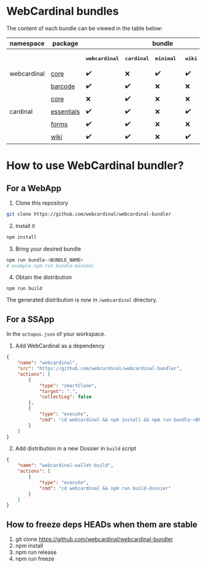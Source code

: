 # WebCardinal bundles

The content of each bundle can be viewed in the table below:

<table>
<thead>
  <tr>
    <th>namespace</th>
    <th>package</th>
    <th colspan="5" align="center">bundle</th>
  </tr>
</thead>
<tbody>
  <tr>
    <td></td>
    <td></td>
    <th><pre>webcardinal</pre></th>
    <th><pre>cardinal</pre></th>
    <th><pre>minimal </pre></th>
    <th><pre>wiki    </pre></th>
    <th><pre>all     </pre></th>
  </tr>
  <tr>
    <td>webcardinal</td>
    <td><a href="https://github.com/webcardinal/webcardinal-core">core</a></td>
    <td>✔️</td>
    <td>❌</td>
    <td>✔️</td>
    <td>✔️</td>
    <td>✔️</td>
  </tr>
  <tr>
    <td rowspan="5">cardinal</td>
    <td><a href="https://github.com/webcardinal/cardinal-barcode">barcode</a></td>
    <td>✔️</td>
    <td>✔️</td>
    <td>❌</td>
    <td>❌</td>
    <td>✔️</td>
  </tr>
  <tr>
    <td><a href="https://github.com/webcardinal/cardinal-core">core</a></td>
    <td>❌</td>
    <td>✔️</td>
    <td>❌</td>
    <td>❌</td>
    <td>✔️</td>
  </tr>
  <tr>
    <td><a href="https://github.com/webcardinal/cardinal-essentials">essentials</a></td>
    <td>✔️</td>
    <td>✔️</td>
    <td>❌</td>
    <td>✔️</td>
    <td>✔️</td>
  </tr>
  <tr>
    <td><a href="https://github.com/webcardinal/cardinal-forms">forms</a></td>
    <td>✔️</td>
    <td>✔️</td>
    <td>❌</td>
    <td>❌</td>
    <td>✔️</td>
  </tr>
  <tr>
    <td><a href="https://github.com/webcardinal/cardinal-wiki">wiki</a></td>
    <td>✔️</td>
    <td>✔️</td>
    <td>❌</td>
    <td>✔️</td>
    <td>✔️</td>
  </tr>
</tbody>
</table>

# How to use WebCardinal bundler?

## For a WebApp

1. Clone this repository

```bash
git clone https://github.com/webcardinal/webcardinal-bundler
```

2. Install it

```bash
npm install
```

3. Bring your desired bundle

```bash
npm run bundle-<BUNDLE_NAME>
# example npm run bundle-minimal
```

4. Obtain the distribution

```
npm run build
```

The generated distribution is now in `/webcardinal` directory.

## For a SSApp

In the `octopus.json` of your workspace.

1. Add WebCardinal as a dependency

```json
{
    "name": "webcardinal",
    "src": "https://github.com/webcardinal/webcardinal-bundler",
    "actions": [
        {
            "type": "smartClone",
            "target": ".",
            "collectLog": false
        },
        {
            "type": "execute",
            "cmd": "cd webcardinal && npm install && npm run bundle-<BUNDLE_NAME> && npm run build"
        }
    ]
}
```

2. Add distribution in a new Dossier in `build` script

```json
{
    "name": "webcardinal-wallet-build",
    "actions": [
        {
            "type": "execute",
            "cmd": "cd webcardinal && npm run build-dossier"
        }
    ]
}
```

## How to freeze deps HEADs when them are stable
1. git clone https://github.com/webcardinal/webcardinal-bundler
2. npm install
3. npm run release
4. npm run freeze
